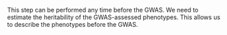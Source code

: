 This step can be performed any time before the GWAS. 
We need to estimate the heritability of the GWAS-assessed phenotypes. This allows us to describe the phenotypes before the GWAS.

